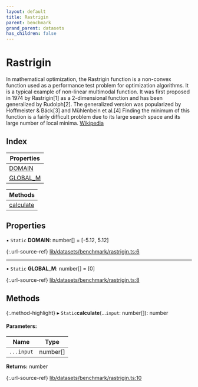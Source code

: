 ```yaml
---
layout: default
title: Rastrigin
parent: benchmark
grand_parent: datasets
has_children: false
---
```


# Rastrigin

In mathematical optimization, the Rastrigin function is a non-convex function used as a performance test problem for optimization algorithms. It is a typical example of non-linear multimodal function. It was first proposed in 1974 by Rastrigin[1] as a 2-dimensional function and has been generalized by Rudolph[2]. The generalized version was popularized by Hoffmeister & Bäck[3] and Mühlenbein et al.[4] Finding the minimum of this function is a fairly difficult problem due to its large search space and its large number of local minima.
[Wikipedia](https://en.wikipedia.org/wiki/Rastrigin_function)

## Index

| Properties |
|-----------|
| [DOMAIN](#domain) |
| [GLOBAL\_M](#global_m) |

| Methods |
|-----------|
| [calculate](#calculate) |

## Properties

▪ `Static` **DOMAIN**: number[] = [-5.12, 5.12]

{:.url-source-ref}
[lib/datasets/benchmark/rastrigin.ts:6](https://github.com/ascentcore/dataspot/blob/3098228/lib/datasets/benchmark/rastrigin.ts#L6)

___

▪ `Static` **GLOBAL\_M**: number[] = [0]

{:.url-source-ref}
[lib/datasets/benchmark/rastrigin.ts:8](https://github.com/ascentcore/dataspot/blob/3098228/lib/datasets/benchmark/rastrigin.ts#L8)

## Methods

{:.method-highlight}
▸ `Static`**calculate**(...`input`: number[]): number

#### Parameters:

Name | Type |
------ | ------ |
`...input` | number[] |

**Returns:** number

{:.url-source-ref}
[lib/datasets/benchmark/rastrigin.ts:10](https://github.com/ascentcore/dataspot/blob/3098228/lib/datasets/benchmark/rastrigin.ts#L10)

